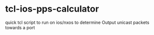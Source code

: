 # tcl-ios-pps-calculator
quick tcl script to run on ios/nxos to determine Output unicast packets towards a port
